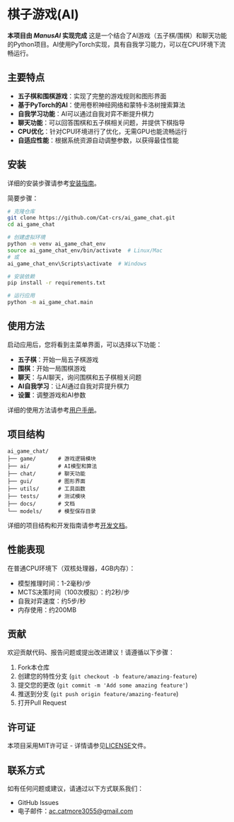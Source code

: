 # 棋子游戏(AI)

**本项目由 *ManusAI* 实现完成**
这是一个结合了AI游戏（五子棋/围棋）和聊天功能的Python项目。AI使用PyTorch实现，具有自我学习能力，可以在CPU环境下流畅运行。

## 主要特点

- **五子棋和围棋游戏**：实现了完整的游戏规则和图形界面
- **基于PyTorch的AI**：使用卷积神经网络和蒙特卡洛树搜索算法
- **自我学习功能**：AI可以通过自我对弈不断提升棋力
- **聊天功能**：可以回答围棋和五子棋相关问题，并提供下棋指导
- **CPU优化**：针对CPU环境进行了优化，无需GPU也能流畅运行
- **自适应性能**：根据系统资源自动调整参数，以获得最佳性能

## 安装

详细的安装步骤请参考[安装指南](docs/installation_guide.md)。

简要步骤：

```bash
# 克隆仓库
git clone https://github.com/Cat-crs/ai_game_chat.git
cd ai_game_chat

# 创建虚拟环境
python -m venv ai_game_chat_env
source ai_game_chat_env/bin/activate  # Linux/Mac
# 或
ai_game_chat_env\Scripts\activate  # Windows

# 安装依赖
pip install -r requirements.txt

# 运行应用
python -m ai_game_chat.main
```

## 使用方法

启动应用后，您将看到主菜单界面，可以选择以下功能：

- **五子棋**：开始一局五子棋游戏
- **围棋**：开始一局围棋游戏
- **聊天**：与AI聊天，询问围棋和五子棋相关问题
- **AI自我学习**：让AI通过自我对弈提升棋力
- **设置**：调整游戏和AI参数

详细的使用方法请参考[用户手册](docs/user_manual.md)。

## 项目结构

```
ai_game_chat/
├── game/       # 游戏逻辑模块
├── ai/         # AI模型和算法
├── chat/       # 聊天功能
├── gui/        # 图形界面
├── utils/      # 工具函数
├── tests/      # 测试模块
├── docs/       # 文档
└── models/     # 模型保存目录
```

详细的项目结构和开发指南请参考[开发文档](docs/developer_guide.md)。

## 性能表现

在普通CPU环境下（双核处理器，4GB内存）：

- 模型推理时间：1-2毫秒/步
- MCTS决策时间（100次模拟）：约2秒/步
- 自我对弈速度：约5步/秒
- 内存使用：约200MB

## 贡献

欢迎贡献代码、报告问题或提出改进建议！请遵循以下步骤：

1. Fork本仓库
2. 创建您的特性分支 (`git checkout -b feature/amazing-feature`)
3. 提交您的更改 (`git commit -m 'Add some amazing feature'`)
4. 推送到分支 (`git push origin feature/amazing-feature`)
5. 打开Pull Request

## 许可证

本项目采用MIT许可证 - 详情请参见[LICENSE](LICENSE)文件。

## 联系方式

如有任何问题或建议，请通过以下方式联系我们：

- GitHub Issues
- 电子邮件：ac.catmore3055@gmail.com

